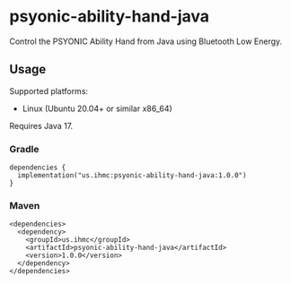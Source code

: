 # psyonic-ability-hand-java
Control the PSYONIC Ability Hand from Java using Bluetooth Low Energy.

## Usage

Supported platforms:
- Linux (Ubuntu 20.04+ or similar x86_64)

Requires Java 17.
### Gradle
```
dependencies {
  implementation("us.ihmc:psyonic-ability-hand-java:1.0.0")
}
```
### Maven
```
<dependencies>
  <dependency>
    <groupId>us.ihmc</groupId>
    <artifactId>psyonic-ability-hand-java</artifactId>
    <version>1.0.0</version>
  </dependency>
</dependencies>
```
